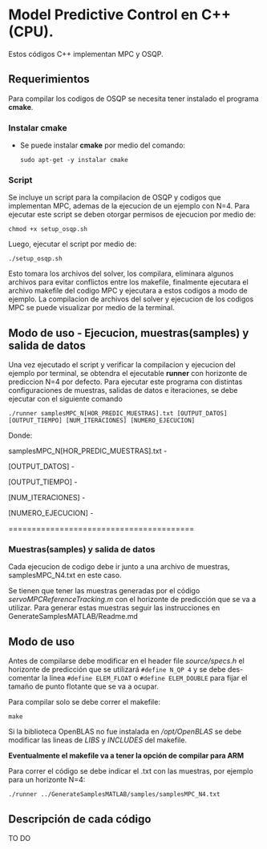 # Model Predictive Control en C++ (CPU). 

Estos códigos C++ implementan MPC y OSQP.

## Requerimientos

Para compilar los codigos de OSQP se necesita tener instalado el programa **cmake**.

### Instalar cmake

- Se puede instalar **cmake** por medio del comando:

  `sudo apt-get -y instalar cmake`
  
### Script

Se incluye un script para la compilacion de OSQP y codigos que implementan MPC, ademas de la ejecucion de un ejemplo con N=4. Para ejecutar este script se deben otorgar permisos de ejecucion por medio de:

  `chmod +x setup_osqp.sh`
  
Luego, ejecutar el script por medio de:

`./setup_osqp.sh`

Esto tomara los archivos del solver, los compilara, eliminara algunos archivos para evitar conflictos entre los makefile, finalmente ejecutara el archivo makefile del codigo MPC y ejecutara a estos codigos a modo de ejemplo. La compilacion de archivos del solver y ejecucion de los codigos MPC se puede visualizar por medio de la terminal.

## Modo de uso - Ejecucion, muestras(samples) y salida de datos

Una vez ejecutado el script y verificar la compilacion y ejecucion del ejemplo por terminal, se obtendra el ejecutable **runner** con horizonte de prediccion N=4 por defecto. Para ejecutar este programa con distintas configuraciones de muestras, salidas de datos e iteraciones, se debe ejecutar con el siguiente comando

`./runner samplesMPC_N[HOR_PREDIC_MUESTRAS].txt [OUTPUT_DATOS] [OUTPUT_TIEMPO] [NUM_ITERACIONES] [NUMERO_EJECUCION]`

Donde:

samplesMPC_N[HOR_PREDIC_MUESTRAS].txt - 

[OUTPUT_DATOS] -

[OUTPUT_TIEMPO] -

[NUM_ITERACIONES] -

[NUMERO_EJECUCION] -

========================================

### Muestras(samples) y salida de datos

Cada ejecucion de codigo debe ir junto a una archivo de muestras, samplesMPC_N4.txt en este caso.

Se tienen que tener las muestras generadas por el código *servoMPCReferenceTracking.m* con el horizonte de predicción que se va a utilizar. Para generar estas muestras seguir las instrucciones en GenerateSamplesMATLAB/Readme.md

## Modo de uso

Antes de compilarse debe modificar en el header file *source/specs.h* el horizonte de predicción que se utilizará `#define N_QP 4` y se debe des-comentar la linea `#define ELEM_FLOAT` o `#define ELEM_DOUBLE` para fijar el tamaño de punto flotante que se va a ocupar.

Para compilar solo se debe correr el makefile:

 `make`
 
 Si la biblioteca OpenBLAS no fue instalada en */opt/OpenBLAS* se debe modificar las lineas de *LIBS* y *INCLUDES* del makefile.

**Eventualmente el makefile va a tener la opción de compilar para ARM**

Para correr el código se debe indicar el .txt con las muestras, por ejemplo para un horizonte N=4:

`./runner ../GenerateSamplesMATLAB/samples/samplesMPC_N4.txt`


## Descripción de cada código

TO DO
<!---
+ *ABcal.m*
  - Calcula las matrices Acal y Bcal.
+ *cgrad.m*
  - Implementación 'Conjugate Gradient' para resolver sistemas de ecuaciones lineales.
+ *controlMPC.m*
  - Implementación de 'Model Predictive Control' para controlar un proceso.
+ *myChol.m*
  - Implementación 'Cholesky Decomposition' para resolver sistemas de ecuaciones lineales.
+ *myMinres.m*
  - Implementación 'Minimal Residual Method' para resolver sistemas de ecuaciones lineales.
+ *pdip.m*
  - Implementación de 'Primal Dual Interior Point' para resolver problemas de programación quadrática (QP).
+ *servoMPCReferenceTracking.m*
  - Código que simula el funcionamiento y control de un servo motor utilizando MPC.
+ *setup_mpc.m* 
  - Configuración inicial de MPC.
+ *stationaryStateValues* 
   - Calcula los valores en estado estacionario para las variables *x* y *u*.
+ *writeLSSamples.m* 
  - Genera un archivo .txt con las entradas y salidas esperadas para linear solvers.
+ *writeMPCSamples.m* 
  - Genera un archivo .txt con las entradas y salidas esperadas para PDIP.
+ *writePDIPSamples.m*
  - Genera un archivo .txt con las entradas y salidas esperadas para MPC.}

-->
